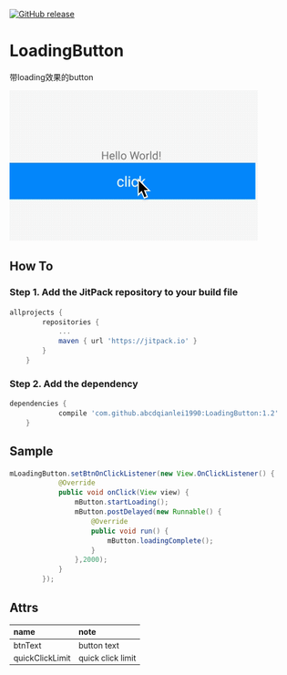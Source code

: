 [![GitHub release](https://img.shields.io/github/release/abcdqianlei1990/LoadingButton.svg)](https://github.com/abcdqianlei1990/LoadingButton/releases)
# LoadingButton
带loading效果的button

![image](https://raw.githubusercontent.com/abcdqianlei1990/LoadingButton/master/raw/loadintButton.gif)


## How To
### Step 1. Add the JitPack repository to your build file
```groovy
allprojects {
		repositories {
			...
			maven { url 'https://jitpack.io' }
		}
	}
```
### Step 2. Add the dependency
```groovy
dependencies {
	        compile 'com.github.abcdqianlei1990:LoadingButton:1.2'
	}
```

## Sample
```java
mLoadingButton.setBtnOnClickListener(new View.OnClickListener() {
            @Override
            public void onClick(View view) {
                mButton.startLoading();
                mButton.postDelayed(new Runnable() {
                    @Override
                    public void run() {
                        mButton.loadingComplete();
                    }
                },2000);
            }
        });
```
## Attrs
|name|note|
|:----|:------|
|btnText|button text|
|quickClickLimit|quick click limit|

